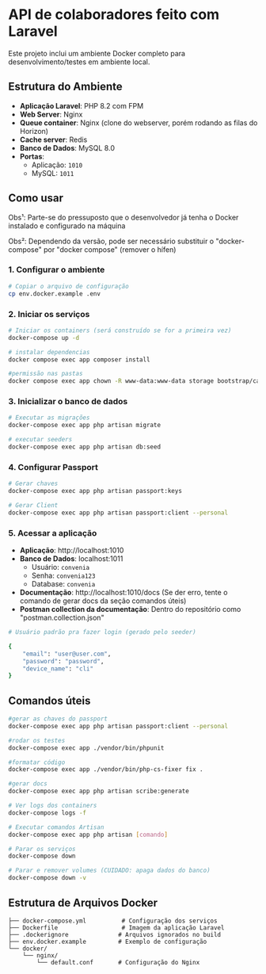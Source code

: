 # API de colaboradores feito com Laravel

Este projeto inclui um ambiente Docker completo para desenvolvimento/testes em ambiente local.

## Estrutura do Ambiente

-   **Aplicação Laravel**: PHP 8.2 com FPM
-   **Web Server**: Nginx
-   **Queue container**: Nginx (clone do webserver, porém rodando as filas do Horizon)
-   **Cache server**: Redis
-   **Banco de Dados**: MySQL 8.0
-   **Portas**:
    -   Aplicação: `1010`
    -   MySQL: `1011`

## Como usar

Obs¹: Parte-se do pressuposto  que o desenvolvedor já tenha o Docker instalado e configurado na máquina

Obs²: Dependendo da versão, pode ser necessário substituir o "docker-compose" por "docker compose" (remover o hífen)

### 1. Configurar o ambiente

```bash
# Copiar o arquivo de configuração
cp env.docker.example .env
```

### 2. Iniciar os serviços

```bash
# Iniciar os containers (será construído se for a primeira vez)
docker-compose up -d

# instalar dependencias
docker compose exec app composer install

#permissão nas pastas
docker compose exec app chown -R www-data:www-data storage bootstrap/cache


```

### 3. Inicializar o banco de dados

```bash
# Executar as migrações
docker-compose exec app php artisan migrate

# executar seeders
docker-compose exec app php artisan db:seed
```

### 4. Configurar Passport

```bash
# Gerar chaves
docker-compose exec app php artisan passport:keys

# Gerar Client
docker-compose exec app php artisan passport:client --personal
```

### 5. Acessar a aplicação

-   **Aplicação**: http://localhost:1010
-   **Banco de Dados**: localhost:1011
    -   Usuário: `convenia`
    -   Senha: `convenia123`
    -   Database: `convenia`
-   **Documentação**: http://localhost:1010/docs (Se der erro, tente o comando de gerar docs da seção comandos úteis)
-   **Postman collection da documentação**: Dentro do repositório como "postman.collection.json"
```bash
# Usuário padrão pra fazer login (gerado pelo seeder)

{
    "email": "user@user.com",
    "password": "password",
    "device_name": "cli"
}
```

## Comandos úteis

```bash
#gerar as chaves do passport
docker-compose exec app php artisan passport:client --personal

#rodar os testes
docker-compose exec app ./vendor/bin/phpunit

#formatar código
docker-compose exec app ./vendor/bin/php-cs-fixer fix .

#gerar docs
docker-compose exec app php artisan scribe:generate

# Ver logs dos containers
docker-compose logs -f

# Executar comandos Artisan
docker-compose exec app php artisan [comando]

# Parar os serviços
docker-compose down

# Parar e remover volumes (CUIDADO: apaga dados do banco)
docker-compose down -v
```

## Estrutura de Arquivos Docker

```
├── docker-compose.yml          # Configuração dos serviços
├── Dockerfile                  # Imagem da aplicação Laravel
├── .dockerignore              # Arquivos ignorados no build
├── env.docker.example         # Exemplo de configuração
└── docker/
    └── nginx/
        └── default.conf       # Configuração do Nginx
```

